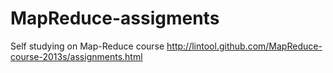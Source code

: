 MapReduce-assigments
====================

Self studying on Map-Reduce course http://lintool.github.com/MapReduce-course-2013s/assignments.html